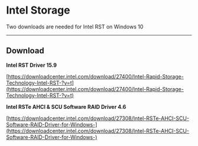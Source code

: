 # Intel Storage

Two downloads are needed for Intel RST on Windows 10

---

## Download

**Intel RST Driver 15.9**

[https://downloadcenter.intel.com/download/27400/Intel-Rapid-Storage-Technology-Intel-RST-?v=t](https://downloadcenter.intel.com/download/27400/Intel-Rapid-Storage-Technology-Intel-RST-?v=t)

**Intel RSTe AHCI & SCU Software RAID Driver 4.6**

[https://downloadcenter.intel.com/download/27308/Intel-RSTe-AHCI-SCU-Software-RAID-Driver-for-Windows-](https://downloadcenter.intel.com/download/27308/Intel-RSTe-AHCI-SCU-Software-RAID-Driver-for-Windows-)

















